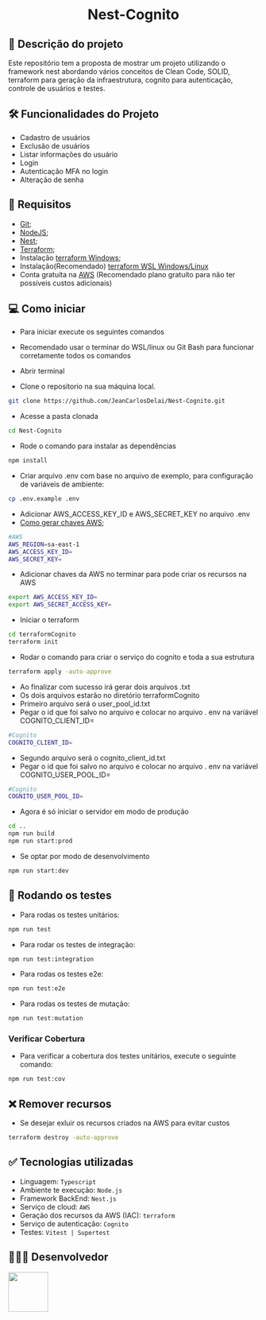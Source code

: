 <h1 align="center"> Nest-Cognito </h1>

## 📄 Descrição do projeto

Este repositório tem a proposta de mostrar um projeto utilizando o framework nest abordando vários conceitos de Clean Code, SOLID, terraform para geração da infraestrutura, cognito para autenticação, controle de usuários e testes.

## 🛠 Funcionalidades do Projeto

- Cadastro de usuários
- Exclusão de usuários
- Listar informações do usuário
- Login
- Autenticação MFA no login
- Alteração de senha

## 🚩 Requisitos

- [Git](https://www.git-scm.com/downloads);
- [NodeJS](https://nodejs.org/en/);
- [Nest](https://docs.nestjs.com/);
- [Terraform](https://www.terraform.io/);
- Instalação [terraform Windows](https://nodejs.org/en/);
- Instalação(Recomendado) [terraform WSL Windows/Linux](https://nodejs.org/en/)
- Conta gratuíta na [AWS](https://aws.amazon.com/pt/free/?gclid=CjwKCAjwyJqzBhBaEiwAWDRJVG7KfaYfc-gsL5jxvEllnRK8yfZHKsFUzKN2FdtJFTm9ciMAo4XQxhoCJrYQAvD_BwE&trk=eb5111a8-7144-44a0-b89b-294d1572e79e&sc_channel=ps&ef_id=CjwKCAjwyJqzBhBaEiwAWDRJVG7KfaYfc-gsL5jxvEllnRK8yfZHKsFUzKN2FdtJFTm9ciMAo4XQxhoCJrYQAvD_BwE:G:s&s_kwcid=AL!4422!3!507891927284!p!!g!!aws%20amazon%20com!12582854283!122410197809&all-free-tier.sort-by=item.additionalFields.SortRank&all-free-tier.sort-order=asc&awsf.Free%20Tier%20Types=*all&awsf.Free%20Tier%20Categories=*all) (Recomendado plano gratuíto para não ter possíveis custos adicionais)

## 💻 Como iniciar

- Para iniciar execute os seguintes comandos
- Recomendado usar o terminar do WSL/linux ou Git Bash para funcionar corretamente todos os comandos
- Abrir terminal

- Clone o repositorio na sua máquina local.

```sh
git clone https://github.com/JeanCarlosDelai/Nest-Cognito.git
```

- Acesse a pasta clonada

```sh
cd Nest-Cognito
```

- Rode o comando para instalar as dependências

```sh
npm install
```

- Criar arquivo .env com base no arquivo de exemplo, para configuração de variáveis de ambiente:

```sh
cp .env.example .env
```

- Adicionar AWS_ACCESS_KEY_ID e AWS_SECRET_KEY no arquivo .env
- [Como gerar chaves AWS](https://www.git-scm.com/downloads);

```sh
#AWS
AWS_REGION=sa-east-1
AWS_ACCESS_KEY_ID=
AWS_SECRET_KEY=
```

- Adicionar chaves da AWS no terminar para pode criar os recursos na AWS

```sh
export AWS_ACCESS_KEY_ID=
export AWS_SECRET_ACCESS_KEY=
```

- Iniciar o terraform

```sh
cd terraformCognito
terraform init
```

- Rodar o comando para criar o serviço do cognito e toda a sua estrutura

```sh
terraform apply -auto-approve
```

- Ao finalizar com sucesso irá gerar dois arquivos .txt
- Os dois arquivos estarão no diretório terraformCognito
- Primeiro arquivo será o user_pool_id.txt
- Pegar o id que foi salvo no arquivo e colocar no arquivo . env na variável COGNITO_CLIENT_ID=

```sh
#Cognito
COGNITO_CLIENT_ID=
```

- Segundo arquivo será o cognito_client_id.txt
- Pegar o id que foi salvo no arquivo e colocar no arquivo . env na variável COGNITO_USER_POOL_ID=

```sh
#Cognito
COGNITO_USER_POOL_ID=
```

- Agora é só iniciar o servidor em modo de produção

```sh
cd ..
npm run build
npm run start:prod
```

- Se optar por modo de desenvolvimento

```sh
npm run start:dev
```

## 🧪 Rodando os testes

- Para rodas os testes unitários:

```sh
npm run test
```

- Para rodar os testes de integração:

```sh
npm run test:integration
```

- Para rodas os testes e2e:

```sh
npm run test:e2e
```

- Para rodas os testes de mutação:

```sh
npm run test:mutation
```

### Verificar Cobertura

- Para verificar a cobertura dos testes unitários, execute o seguinte comando:

```sh
npm run test:cov
```

## ❌ Remover recursos

- Se desejar exluir os recursos criados na AWS para evitar custos

```sh
terraform destroy -auto-approve
```

## ✅ Tecnologias utilizadas

- Linguagem: `Typescript`
- Ambiente te execução: `Node.js`
- Framework BackEnd: `Nest.js`
- Serviço de cloud: `AWS`
- Geração dos recursos da AWS (IAC): `terraform`
- Serviço de autenticação: `Cognito`
- Testes: `Vitest | Supertest`

## 👨🏻‍💻 Desenvolvedor

[<img src="https://avatars.githubusercontent.com/u/112594276?v=4" width="80px;"/>](https://github.com/JeanCarlosDelai)
